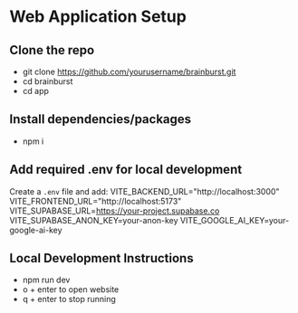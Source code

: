 # Web Application Setup

## Clone the repo
- git clone https://github.com/yourusername/brainburst.git
- cd brainburst
- cd app

## Install dependencies/packages
- npm i

## Add required .env for local development
Create a `.env` file and add:
VITE_BACKEND_URL="http://localhost:3000"
VITE_FRONTEND_URL="http://localhost:5173"
VITE_SUPABASE_URL=https://your-project.supabase.co
VITE_SUPABASE_ANON_KEY=your-anon-key
VITE_GOOGLE_AI_KEY=your-google-ai-key

## Local Development Instructions
- npm run dev
- o + enter to open website
- q + enter to stop running
